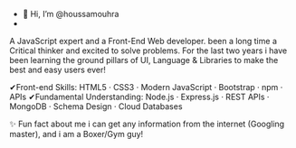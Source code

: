 - 👋 Hi, I’m @houssamouhra
- 
A JavaScript expert and a Front-End Web developer.
been a long time a Critical thinker and excited to solve problems. 
For the last two years i have been learning the ground pillars of UI, Language & Libraries to make the best and easy users ever!

✔Front-end Skills: HTML5 · CSS3 · Modern JavaScript · Bootstrap · npm · APIs
✔Fundamental Understanding: Node.js · Express.js · REST APIs · MongoDB · Schema Design · Cloud Databases

✨ Fun fact about me i can get any information from the internet (Googling master), and i am a Boxer/Gym guy!
